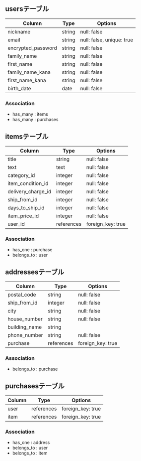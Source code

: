 ## usersテーブル
| Column             | Type   | Options     |
| ------------------ | ------ | ----------- |
| nickname           | string | null: false               |
| email              | string | null: false, unique: true |
| encrypted_password | string | null: false               |
| family_name        | string | null: false               |
| first_name         | string | null: false               |
| family_name_kana   | string | null: false               |
| first_name_kana    | string | null: false               |
| birth_date         | date   | null: false               |

### Association
- has_many : items
- has_many : purchases


## itemsテーブル
| Column             | Type       | Options           |
| ------------------ | ---------- | ----------------- |
| title              | string     | null: false       |
| text               | text       | null: false       |
| category_id        | integer    | null: false       |
| item_condition_id  | integer    | null: false       |
| delivery_charge_id | integer    | null: false       |
| ship_from_id       | integer    | null: false       |
| days_to_ship_id    | integer    | null: false       |
| item_price_id      | integer    | null: false       |
| user_id            | references | foreign_key: true |

### Association
- has_one    : purchase
- belongs_to : user


## addressesテーブル
| Column        | Type       | Options           |
| ------------- | ---------- | ----------------- |
| postal_code   | string     | null: false       |
| ship_from_id  | integer    | null: false       |
| city          | string     | null: false       |
| house_number  | string     | null: false       |
| building_name | string     |
| phone_number  | string     | null: false       |
| purchase      | references | foreign_key: true |

### Association
- belongs_to : purchase


## purchasesテーブル
| Column        | Type       | Options           |
| ------------- | ---------- | ----------------- |
| user          | references | foreign_key: true |
| item          | references | foreign_key: true |

### Association
- has_one    : address
- belongs_to : user
- belongs_to : item